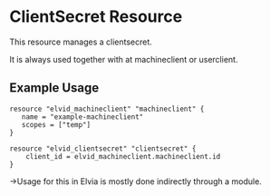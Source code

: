 # ClientSecret Resource

This resource manages a clientsecret.

It is always used together with at machineclient or userclient.

## Example Usage
```hcl
resource "elvid_machineclient" "machineclient" {
   name = "example-machineclient"
   scopes = ["temp"]
}

resource "elvid_clientsecret" "clientsecret" {
    client_id = elvid_machineclient.machineclient.id
}
```

->Usage for this in Elvia is mostly done indirectly through a module.